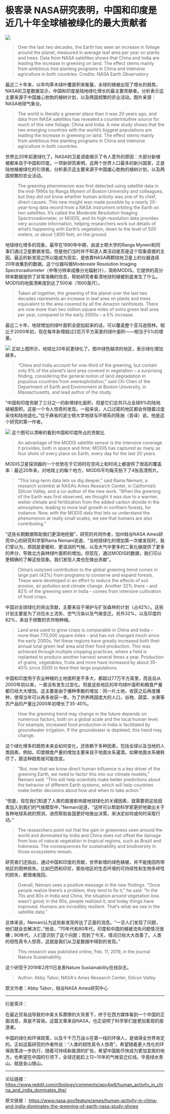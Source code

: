 # 极客录 NASA研究表明，中国和印度是近几十年全球植被绿化的最大贡献者

![](20190214-Green.png)

> Over the last two decades, the Earth has seen an increase in foliage around the planet, measured in average leaf area per year on plants and trees. Data from NASA satellites shows that China and India are leading the increase in greening on land. The effect stems mainly from ambitious tree planting programs in China and intensive agriculture in both countries.
> Credits: NASA Earth Observatory

最近二十年来，以年均草木绿叶覆面积来衡量，全球的植被出现了增长的趋势。NASA的卫星数据显示，中国和印度是陆地绿化增长的最主要贡献者。分析表示这主要来源于中国雄心勃勃的植树计划，以及两国频繁的农业活动。图片来源：NASA地球气象台。

> The world is literally a greener place than it was 20 years ago, and data from NASA satellites has revealed a counterintuitive source for much of this new foliage: China and India. A new study shows that the two emerging countries with the world’s biggest populations are leading the increase in greening on land. The effect stems mainly from ambitious tree planting programs in China and intensive agriculture in both countries.

世界比20年前更绿化了。NASA的卫星调查揭示了令人意外的原因：大部分新植被都来自于中国和印度。一项新研究表明，这两个世界人口最多的新兴国家，正是陆地植被绿化的引领者。分析表示这主要来源于中国雄心勃勃的植树计划，以及两国频繁的农业活动。

> The greening phenomenon was first detected using satellite data in the mid-1990s by Ranga Myneni of Boston University and colleagues, but they did not know whether human activity was one of its chief, direct causes. This new insight was made possible by a nearly 20-year-long data record from a NASA instrument orbiting the Earth on two satellites. It’s called the Moderate Resolution Imaging Spectroradiometer, or MODIS, and its high-resolution data provides very accurate information, helping researchers work out details of what’s happening with Earth’s vegetation, down to the level of 500 meters, or about 1,600 feet, on the ground.

地球绿化增多的现象，最早在1990年中期，由波士顿大学的Ranga Myneni和同事们通过卫星数据发现。但是他们当时并不知道人类活动是否是这个现象直接的主因。最近的新发现之所以能成为现实，是依靠NASA两颗绕地卫星上的仪器连续20年收集到的数据。这个仪器叫做Modereate Resolution Imaging Spectroradiometer（中等分辨率成像分光辐射计），简称MODIS。它提供的高分辨率数据提供了非常准确的信息，帮助研究者看清地球的植被到底发生了什么。MODIS的地面清晰度到达了500米（1600英尺）。

> Taken all together, the greening of the planet over the last two decades represents an increase in leaf area on plants and trees equivalent to the area covered by all the Amazon rainforests. There are now more than two million square miles of extra green leaf area per year, compared to the early 2000s – a 5% increase.

最近二十年，地球增加的绿叶面积全部加起来的话，可以覆盖整个亚马逊雨林。相比于2000年初，现在每年新增超过2百万平方英里的绿叶面积——相当于5%的增量。

![](20190214-Green-1.png)
正如上图所示，地球比20年前更绿化了。图中绿色越浓的地区，表示绿化增加越多。


> “China and India account for one-third of the greening, but contain only 9% of the planet’s land area covered in vegetation – a surprising finding, considering the general notion of land degradation in populous countries from overexploitation,” said Chi Chen of the Department of Earth and Environment at Boston University, in Massachusetts, and lead author of the study.

“中国和印度贡献了三分之一的新增绿化面积，但是它们总共只占全球9%的陆地植被面积。这是一个令人惊奇的发现。一般来说，人口过密的地区都会伴随着过度采伐和陆地退化。”位于麻省的波士顿大学地球与环境系的陈驰（音译）说。他是这个研究的第一作者。

![](20190214-Green-2.png)
这个图可以清晰的看到中国和印度所占的贡献比

> An advantage of the MODIS satellite sensor is the intensive coverage it provides, both in space and time: MODIS has captured as many as four shots of every place on Earth, every day for the last 20 years.

MODIS卫星探测器的一个优势在于它同时在空间上和时间上都提供了很高的覆盖率：最近20年来，对地球上的每个地方，MODIS平均每天拍下了4张高清照片。

> “This long-term data lets us dig deeper,” said Rama Nemani, a research scientist at NASA’s Ames Research Center, in California’s Silicon Valley, and a co-author of the new work. “When the greening of the Earth was first observed, we thought it was due to a warmer, wetter climate and fertilization from the added carbon dioxide in the atmosphere, leading to more leaf growth in northern forests, for instance. Now, with the MODIS data that lets us understand the phenomenon at really small scales, we see that humans are also contributing.”

“这些长期数据帮助我们更深地挖掘”，研究的共同作者，加州硅谷NASA Ames研究中心的研究科学家Rama Nemani说道，“当地球绿化的增加第一次被发现时，我们曾以为，原因是更暖和、更湿润的气候，以及大气中更多的二氧化碳提供了更多的养分，导致北方森林绿叶面积的增加。但现在，通过MODIS的数据，我们可以更精确的了解这些现象。我们发现人类也在做出贡献”。

> China’s outsized contribution to the global greening trend comes in large part (42%) from programs to conserve and expand forests. These were developed in an effort to reduce the effects of soil erosion, air pollution and climate change. Another 32% there – and 82% of the greening seen in India – comes from intensive cultivation of food crops.

中国对全球绿化的突出贡献，主要来自于保护与扩张森林的计划（占42%）。这些计划主要是为了对应水土流失、空气污染以及气候变迁。另外32%，以及印度的82%，来自于频繁的农作物种植。

> Land area used to grow crops is comparable in China and India – more than 770,000 square miles – and has not changed much since the early 2000s. Yet these regions have greatly increased both their annual total green leaf area and their food production. This was achieved through multiple cropping practices, where a field is replanted to produce another harvest several times a year. Production of grains, vegetables, fruits and more have increased by about 35-40% since 2000 to feed their large populations.

中国和印度用于农业种植的土地面积差不多大，都超过77万平方英里，而且自从2000年初以来，一直没有发生过变化。但是这些地区的年均绿叶面积和粮食产量都已经大大增加。这主要是由于播种季数的增加：同一片土地，收获之后再度播种，使得当年可以再多收获一季。为了供养两国庞大的人口，谷物、蔬菜、水果等农产品的产量比2000年初增长了35-40%。

> How the greening trend may change in the future depends on numerous factors, both on a global scale and the local human level. For example, increased food production in India is facilitated by groundwater irrigation. If the groundwater is depleted, this trend may change.

这个绿化增多的趋势未来会如何变化，还依赖于多种因素，包括全球以及当地的人类因素。例如，印度粮食产量的增加主要来自于地面水系灌溉。如果地面水系被耗尽了，那这种趋势就可能改变。

> “But, now that we know direct human influence is a key driver of the greening Earth, we need to factor this into our climate models,” Nemani said. “This will help scientists make better predictions about the behavior of different Earth systems, which will help countries make better decisions about how and when to take action.”

“但是，现在我们知道了人类的直接影响是地球绿化的关键因素，就需要把这些因素加入到我们的气候模型中，”Nemani说道，“这样可以帮助科学家更好地做出关于各种地球系统的预测，进而帮助各国更好地做出决策，来决定如何或何时采取行动。”

> The researchers point out that the gain in greenness seen around the world and dominated by India and China does not offset the damage from loss of natural vegetation in tropical regions, such as Brazil and Indonesia. The consequences for sustainability and biodiversity in those ecosystems remain.

研究者们还指出，通过中国和印度的贡献，世界新增的绿色植被，并不能挽回热带地区的雨林损失。比如巴西和印尼，那些地区的生态环境的可持续性和生物多样性的损失，都很难挽回。

> Overall, Nemani sees a positive message in the new findings. “Once people realize there’s a problem, they tend to fix it,” he said. “In the 70s and 80s in India and China, the situation around vegetation loss wasn’t good; in the 90s, people realized it; and today things have improved. Humans are incredibly resilient. That’s what we see in the satellite data.”

总体来说，Nemani认为这些新发现传达了正面的消息。“一旦人们发现了问题，他们就会去解决它，”他说，“70年代和80年代，印度和中国的植被流失问题情况很糟；90年代，人们意识到了这个问题；而到了今天，情况已经大大改善了。人类的韧性真令人惊奇。这就是我们从卫星数据中得到的发现。”

> This research was published online, Feb. 11, 2019, in the journal Nature Sustainability.

这个研究于2019年2月11日发表Nature Sustainability在线杂志。

> Author: Abby Tabor, NASA's Ames Research Center, Silicon Valley

原文作者：Abby Tabor，硅谷NASA Ames研究中心

---

衍星斋评：

在最近贸易战导致的中美关系摩擦的大背景下，终于在西方媒体看到一个中国的正面消息，真是不容易。这篇文章来自NASA，也正说明了科学家们是更加客观的报道者。

中国的绿化和环保政策，以及千千万万战斗在第一线的环保人，是值得全世界肯定的。正如这篇研究的作者所说：“人类的韧性真令人惊奇”。希望随着更人性化的环保政策进一步执行，随着可持续新能源的扩张，希望中国能尽快成为更加宜居的地方。也希望在中国的引领下，全球还能赶上12~15年的气候变迁红线。毕竟绿水青山，就是金山银山。

---

论坛链接：
https://www.reddit.com/r/biology/comments/apv4w6/human_activity_in_china_and_india_dominates_the/

原文链接：
https://www.nasa.gov/feature/ames/human-activity-in-china-and-india-dominates-the-greening-of-earth-nasa-study-shows